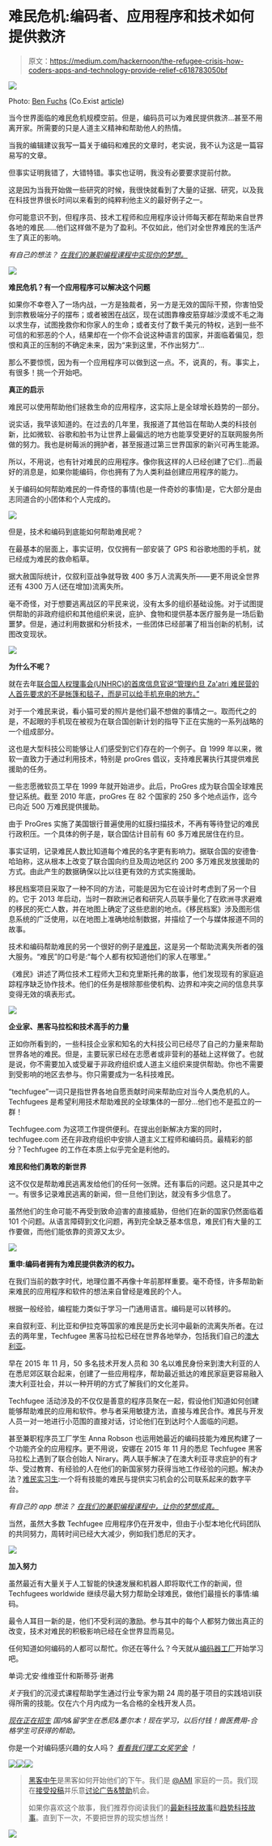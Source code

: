 # 难民危机:编码者、应用程序和技术如何提供救济

> 原文：<https://medium.com/hackernoon/the-refugee-crisis-how-coders-apps-and-technology-provide-relief-c618783050bf>

![](img/88e65186d412695714a84a5df4452bda.png)

Photo: [Ben Fuchs](http://benfuchs.de/) (Co.Exist [article](http://www.fastcoexist.com/3057223/a-new-tech-school-in-berlin-is-training-refugees-to-code/6))

当今世界面临的难民危机规模空前。但是，编码员可以为难民提供救济…甚至不用离开家。所需要的只是人道主义精神和帮助他人的热情。

当我的编辑建议我写一篇关于编码和难民的文章时，老实说，我不认为这是一篇容易写的文章。

但事实证明我错了，大错特错。事实也证明，我没有必要要求提前付款。

这是因为当我开始做一些研究的时候，我很快就看到了大量的证据、研究，以及我在科技世界很长时间以来看到的纯粹利他主义的最好例子之一。

你可能意识不到，但程序员、技术工程师和应用程序设计师每天都在帮助来自世界各地的难民……他们这样做不是为了盈利。不仅如此，他们对全世界难民的生活产生了真正的影响。

*有自己的想法？* [*在我们的兼职编程课程中实现你的梦想。*](https://coderfactory.com/coding-courses)

![](img/40a4ae2ef97b0daf94511231d034e4d0.png)

**难民危机？有一个应用程序可以解决这个问题**

如果你不幸卷入了一场内战，一方是独裁者，另一方是无效的国际干预，你害怕受到宗教极端分子的摆布；或者被困在战区，现在试图靠橡皮筋穿越沙漠或不毛之海以求生存，试图挽救你和你家人的生命；或者支付了数千美元的特权，逃到一些不可信的和邪恶的个人，结果却在一个你不会说这种语言的国家，并面临着偏见，怨恨和真正的压制的不确定未来，因为“来到这里，不作出努力”…

那么不要惊慌，因为有一个应用程序可以做到这一点。不，说真的，有。事实上，有很多！挑一个开始吧。

**真正的启示**

难民可以使用帮助他们拯救生命的应用程序，这实际上是全球增长趋势的一部分。

说实话，我早该知道的。在过去的几年里，我报道了其他旨在帮助人类的科技创新，比如微软、谷歌和脸书为让世界上最偏远的地方也能享受更好的互联网服务所做的努力。我也是树莓派的拥护者，甚至报道过第三世界国家的新兴可再生能源。

所以，不用说，也有针对难民的应用程序。像你我这样的人已经创建了它们…而最好的消息是，如果你能编码，你也拥有了为人类利益创建应用程序的能力。

关于编码如何帮助难民的一件奇怪的事情(也是一件奇妙的事情)是，它大部分是由志同道合的小团体和个人完成的。

![](img/772a0c408cb4c28ed45948b9e36ed1c2.png)

但是，技术和编码到底能如何帮助难民呢？

在最基本的层面上，事实证明，仅仅拥有一部安装了 GPS 和谷歌地图的手机，就已经成为难民的救命稻草。

据大赦国际统计，仅叙利亚战争就导致 400 多万人流离失所——更不用说全世界还有 4300 万人(还在增加)流离失所。

毫不奇怪，对于想要逃离战区的平民来说，没有太多的组织基础设施。对于试图提供帮助的非政府组织和其他组织来说，庇护、食物和提供基本医疗服务是一场后勤噩梦。但是，通过利用数据和分析技术，一些团体已经部署了相当创新的机制，试图改变现状。

![](img/2129d7229c98a75ec71c34cbc69f02d6.png)

**为什么不呢？**

就在去年[联合国人权理事会(UNHRC)的首席信息官说“管理约旦 Za'atri 难民营的人首先要求的不是帐篷和毯子，而是可以给手机充电的地方。”](http://www.forbes.com/sites/bernardmarr/2015/10/15/big-data-technology-and-the-middle-east-refugee-crisis/#3aeebcd8430c)

对于一个难民来说，看小猫可爱的照片是他们最不想做的事情之一。取而代之的是，不起眼的手机现在被视为在联合国创新计划的指导下正在实施的一系列战略的一个组成部分。

这也是大型科技公司能够让人们感受到它们存在的一个例子。自 1999 年以来，微软一直致力于通过利用技术，特别是 proGres 倡议，支持难民署执行其提供难民援助的任务。

一些志愿微软员工早在 1999 年就开始进步。此后，ProGres 成为联合国全球难民登记系统。截至 2010 年底，proGres 在 82 个国家的 250 多个地点运作，迄今已向近 500 万难民提供援助。

由于 ProGres 实施了美国银行普遍使用的虹膜扫描技术，不再有等待登记的难民行政积压。一个具体的例子是，联合国估计目前有 60 多万难民居住在约旦。

事实证明，记录难民人数比知道每个难民的名字更有影响力。据联合国的安德鲁·哈珀称，这从根本上改变了联合国向约旦及周边地区约 200 多万难民发放援助的方式。由此产生的数据确保以比以往更有效的方式实施援助。

移民档案项目采取了一种不同的方法，可能是因为它在设计时考虑到了另一个目的。它于 2013 年启动，当时一群欧洲记者和研究人员联手量化了在欧洲寻求避难的移民的死亡人数，并在地图上确定了这些悲剧的地点。《移民档案》涉及图形信息系统的广泛使用，以在地图上准确地绘制数据，并描绘了一个与媒体报道不同的故事。

技术和编码帮助难民的另一个很好的例子是[难民](https://refunite.org/)，这是另一个帮助流离失所者的强大服务。“难民”的口号是:“每个人都有权知道他们的家人在哪里。”

《难民》讲述了两位技术工程师大卫和克里斯托弗的故事，他们发现现有的家庭追踪程序缺乏协作技术。他们的任务是根除那些使机构、边界和冲突之间的信息共享变得无效的填表形式。

![](img/db48b07d6fd0da932aefdb6d8f4c4140.png)

**企业家、黑客马拉松和技术高手的力量**

正如你所看到的，一些科技企业家和知名的大科技公司已经尽了自己的力量来帮助世界各地的难民。但是，主要玩家已经在志愿者或非营利的基础上这样做了。也就是说，你不需要加入或受雇于非政府组织或人道主义组织来提供帮助。你也不需要到受影响的地区去参与。你只需要成为一名科技难民。

“techfugee”一词只是指世界各地自愿贡献时间来帮助应对当今人类危机的人。Techfugees 是希望利用技术帮助难民的全球集体的一部分…他们也不是孤立的一群！

Techfugee.com 为这项工作提供便利。在提出创新解决方案的同时，techfugee.com 还在非政府组织中安排人道主义工程师和编码员。最精彩的部分？Techfugee 的工作在本质上似乎完全是利他的。

**难民和他们勇敢的新世界**

这不仅仅是帮助难民逃离发给他们的任何一张牌。还有事后的问题。这只是其中之一。有很多记录难民逃离的新闻，但一旦他们到达，就没有多少信息了。

虽然他们的生命可能不再受到致命迫害的直接威胁，但他们在新的国家仍然面临着 101 个问题。从语言障碍到文化问题，再到完全缺乏基本信息，难民们有大量的工作要做，而他们能依靠的资源又太少。

![](img/49db6276a22c7b702a8666f7b902a986.png)

**重申:编码者拥有为难民提供救济的权力。**

在我们当前的数字时代，地理位置不再像十年前那样重要。毫不奇怪，许多帮助新来难民的应用程序和软件的想法来自曾经是难民的个人。

根据一般经验，编程能力类似于学习一门通用语言。编码是可以转移的。

来自叙利亚、利比亚和伊拉克等国家的难民是历史长河中最新的流离失所者。在过去的两年里，Techfugee 黑客马拉松已经在世界各地举办，包括我们自己的[澳大利亚](http://www.businessinsider.com.au/australia-is-hosting-its-first-techfugees-hackathon-in-response-to-the-growing-refugee-crisis-2015-11)。

早在 2015 年 11 月，50 多名技术开发人员和 30 名以难民身份来到澳大利亚的人在悉尼郊区联合起来，创建了一些应用程序，帮助最近抵达的难民家庭更容易融入澳大利亚社会，并以一种开明的方式了解我们的文化差异。

Techfugee 活动涉及的不仅仅是善意的程序员聚在一起，假设他们知道如何创建能够帮助难民的应用和软件。参与者采用敏捷方法，直接与难民合作。难民与开发人员一对一地进行小范围的直接对话，讨论他们在到达时个人面临的问题。

甚至兼职程序员工厂学生 Anna Robson 也运用她最近的编码技能为难民构建了一个功能齐全的应用程序。更不用说，安娜在 2015 年 11 月的悉尼 Techfugee 黑客马拉松上遇到了联合创始人 Nirary。两人联手解决了在澳大利亚寻求庇护的有才华、受过教育、有经验的人在他们的新国家努力获得当地工作经验的问题。解决办法？[难民实习生](https://refugeeintern.com/):一个将有技能的难民与提供实习机会的公司联系起来的数字平台。

*有自己的 app 想法？* [*在我们的兼职编程课程中，让你的梦想成真。*](https://coderfactory.com/coding-courses)

当然，虽然大多数 Techfugee 应用程序仍在开发中，但由于小型本地化代码团队的共同努力，周转时间已经大大减少，例如我们悉尼的天才。

![](img/c17ece8ead62de18bdbce04a2e01a1d1.png)

**加入努力**

虽然最近有大量关于人工智能的快速发展和机器人即将取代工作的新闻，但 Techfugees worldwide 继续尽最大努力帮助全球难民，做他们最擅长的事情:编码。

最令人耳目一新的是，他们不受利润的激励。参与其中的每个人都努力做出真正的改变，技术对难民的积极影响已经在全世界显而易见。

任何知道如何编码的人都可以帮忙。你还在等什么？今天就从[编码器工厂](http://coderfactory.com/)开始学习吧。

单词:尤安·维维亚什和斯蒂芬·谢弗

*关于*我们的沉浸式课程帮助学生通过行业专家为期 24 周的基于项目的实践培训获得所需的技能。仅在六个月内成为一名合格的全栈开发人员。

[*现在正在招生*](https://coderfactoryacademy.com/apply) *国内&留学生在悉尼&墨尔本！现在学习，以后付钱！兽医费用-合格学生可获得的帮助。*

你是一个对编码感兴趣的女人吗？ [*看看我们理工女奖学金*](https://coderfactoryacademy.com/women-in-tech) *！*

[![](img/50ef4044ecd4e250b5d50f368b775d38.png)](http://bit.ly/HackernoonFB)[![](img/979d9a46439d5aebbdcdca574e21dc81.png)](https://goo.gl/k7XYbx)[![](img/2930ba6bd2c12218fdbbf7e02c8746ff.png)](https://goo.gl/4ofytp)

> [黑客中午](http://bit.ly/Hackernoon)是黑客如何开始他们的下午。我们是 [@AMI](http://bit.ly/atAMIatAMI) 家庭的一员。我们现在[接受投稿](http://bit.ly/hackernoonsubmission)并乐意[讨论广告&赞助](mailto:partners@amipublications.com)机会。
> 
> 如果你喜欢这个故事，我们推荐你阅读我们的[最新科技故事](http://bit.ly/hackernoonlatestt)和[趋势科技故事](https://hackernoon.com/trending)。直到下一次，不要把世界的现实想当然！

[![](img/be0ca55ba73a573dce11effb2ee80d56.png)](https://goo.gl/Ahtev1)